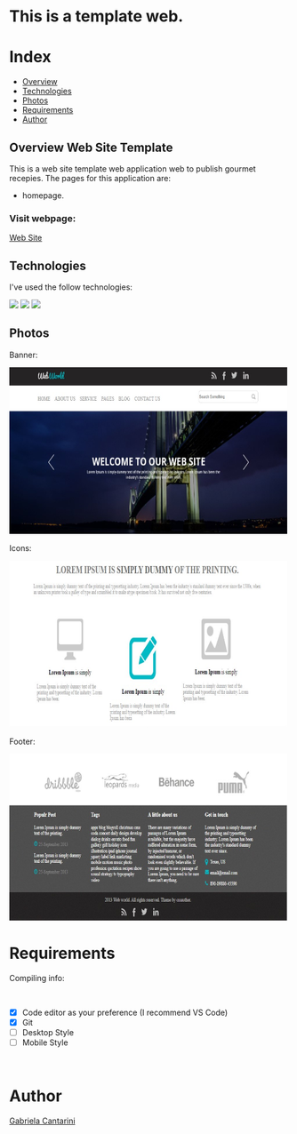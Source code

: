 # This is a template web.

# Index

- [Overview](#id01)
- [Technologies](#id02)
- [Photos](#id03)
- [Requirements](#id04)
- [Author](#id05)

## Overview <a name="id01">Web Site Template</a>

This is a web site template web application web to publish gourmet recepies. 
The pages for this application are:

- homepage.


<h3>Visit webpage: </h3><a href="https://web-site-template-37b4eincs-gabicantarini.vercel.app/">Web Site</a>

## Technologies <a name="#id02"></a>

I've used the follow technologies:<br/>


<code><img height="20" src="https://img.shields.io/badge/HTML-239120?style=for-the-badge&logo=html5&logoColor=white"></code>
<code><img height="20" src="https://img.shields.io/badge/CSS-239120?&style=for-the-badge&logo=css3&logoColor=white"></code>
<code><img height="20" src="https://img.shields.io/badge/Git-F05032?style=for-the-badge&logo=git&logoColor=white"></code>

## Photos <a name="#id03"></a>


<p>Banner: </p><img height="300" width="500" src="img/photoBanner.jpg">


<p>Icons: </p><img height="300" width="500" src="img/icons.jpg">


<p>Footer: </p><img height="300" width="500" src="img/footer.jpg">

# Requirements <a name="id04"></a>
<p>Compiling info: </p>


<br />

- [x] Code editor as your preference (I recommend VS Code)
- [x] Git
- [ ] Desktop Style
- [ ] Mobile Style

<br />

# Author <a name="id05"></a>

<a href="https://www.linkedin.com/in/gabrielacantarini/">Gabriela Cantarini</a>